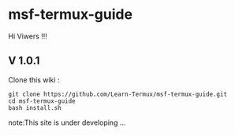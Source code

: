 # msf-termux-guide

Hi Viwers   !!!
## V 1.0.1

Clone this wiki :
```
git clone https://github.com/Learn-Termux/msf-termux-guide.git
cd msf-termux-guide
bash install.sh
```


note:This site is under developing ...

 
